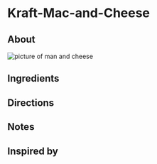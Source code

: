 # Kraft-Mac-and-Cheese
## About
![picture of man and cheese](https://www.google.com/url?sa=i&source=images&cd=&ved=2ahUKEwiD_KKKgufkAhVYtZ4KHf3uDpwQjRx6BAgBEAQ&url=https%3A%2F%2Fwww.parents.com%2Frecipes%2Fscoop-on-food%2Fkraft-mac-n-cheese-is-about-to-change-for-the-better%2F&psig=AOvVaw0qNZLW27WQxbAtWdTOShq_&ust=1569330564146355)
## Ingredients 

## Directions

## Notes

## Inspired by
